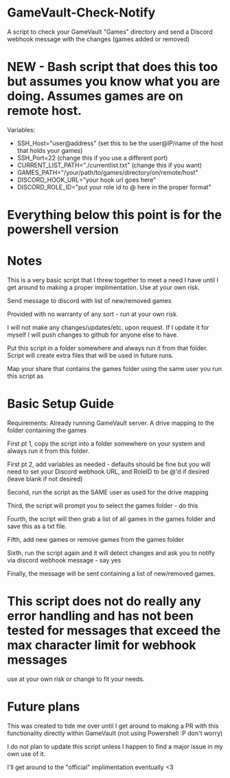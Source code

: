 # GameVault-Check-Notify
A script to check your GameVault "Games" directory and send a Discord webhook message with the changes (games added or removed)


# NEW - Bash script that does this too but assumes you know what you are doing. Assumes games are on remote host.
Variables:

* SSH_Host="user@address" (set this to be the user@IP/name of the host that holds your games)
* SSH_Port=22 (change this if you use a different port)
* CURRENT_LIST_PATH="./currentlist.txt" (change this if you want)
* GAMES_PATH="/your/path/to/games/directory/on/remote/host"
* DISCORD_HOOK_URL="your hook url goes here"
* DISCORD_ROLE_ID="put your role id to @ here in the proper format"


# Everything below this point is for the powershell version

# Notes
This is a very basic script that I threw together to meet a need I have until I get around to making a proper implimentation. Use at your own risk.

Send message to discord with list of new/removed games

Provided with no warranty of any sort - run at your own risk.

I will not make any changes/updates/etc. upon request. If I update it for myself I will push changes to github for anyone else to have.

Put this script in a folder somewhere and always run it from that folder. Script will create extra files that will be used in future runs.

Map your share that contains the games folder using the same user you run this script as

# Basic Setup Guide 
Requirements: Already running GameVault server. A drive mapping to the folder containing the games


First pt 1, copy the script into a folder somewhere on your system and always run it from this folder.


First pt 2, add variables as needed - defaults should be fine but you will need to set your Discord webhook URL, and RoleID to be @'d if desired (leave blank if not desired)


Second, run the script as the SAME user as used for the drive mapping 


Third, the script will prompt you to select the games folder - do this


Fourth, the script will then grab a list of all games in the games folder and save this as a txt file.


Fifth, add new games or remove games from the games folder


Sixth, run the script again and it will detect changes and ask you to notify via discord webhook message - say yes


Finally, the message will be sent containing a list of new/removed games.


# This script does not do really any error handling and has not been tested for messages that exceed the max character limit for webhook messages 
use at your own risk or change to fit your needs.

# Future plans
This was created to tide me over until I get around to making a PR with this functionality directly within GameVault (not using Powershell :P don't worry) 

I do not plan to update this script unless I happen to find a major issue in my own use of it.

I'll get around to the "official" implimentation eventually <3

